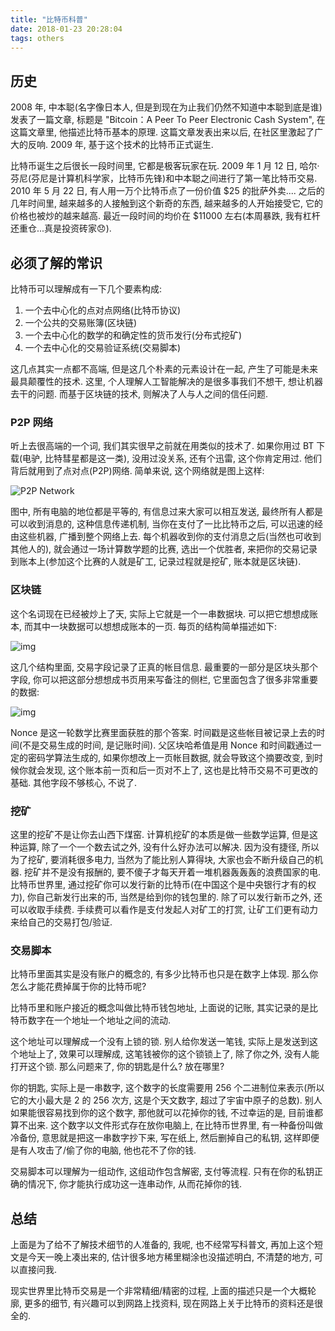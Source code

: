 ```yaml
---
title: "比特币科普"
date: 2018-01-23 20:28:04
tags: others
---
```


## 历史

2008 年, 中本聪(名字像日本人, 但是到现在为止我们仍然不知道中本聪到底是谁)发表了一篇文章, 标题是 "Bitcoin：A Peer To Peer Electronic Cash System", 在这篇文章里, 他描述比特币基本的原理. 这篇文章发表出来以后, 在社区里激起了广大的反响. 2009 年, 基于这个技术的比特币正式诞生.

比特币诞生之后很长一段时间里, 它都是极客玩家在玩. 2009 年 1 月 12 日, 哈尔·芬尼(芬尼是计算机科学家，比特币先锋)和中本聪之间进行了第一笔比特币交易. 2010 年 5 月 22 日, 有人用一万个比特币点了一份价值 $25 的批萨外卖.... 之后的几年时间里, 越来越多的人接触到这个新奇的东西, 越来越多的人开始接受它, 它的价格也被炒的越来越高. 最近一段时间的均价在 $11000 左右(本周暴跌, 我有杠杆还重仓...真是投资砖家:disappointed:).

<!--more-->

## 必须了解的常识

比特币可以理解成有一下几个要素构成:

1. 一个去中心化的点对点网络(比特币协议)
2. 一个公共的交易账簿(区块链)
3. 一个去中心化的数学的和确定性的货币发行(分布式挖矿)
4. 一个去中心化的交易验证系统(交易脚本)

这几点其实一点都不高端, 但是这几个朴素的元素设计在一起, 产生了可能是未来最具颠覆性的技术. 这里, 个人理解人工智能解决的是很多事我们不想干, 想让机器去干的问题. 而基于区块链的技术, 则解决了人与人之间的信任问题.

### P2P 网络

听上去很高端的一个词, 我们其实很早之前就在用类似的技术了. 如果你用过 BT 下载(电驴, 比特彗星都是这一类), 没用过没关系, 还有个迅雷, 这个你肯定用过. 他们背后就用到了点对点(P2P)网络. 简单来说, 这个网络就是图上这样:

![P2P Network](http://qiniu.iuwei.fun/blog/bitcoin-note/p2p-network.png)

图中, 所有电脑的地位都是平等的, 有信息过来大家可以相互发送, 最终所有人都是可以收到消息的, 这种信息传递机制, 当你在支付了一比比特币之后, 可以迅速的经由这些机器, 广播到整个网络上去. 每个机器收到你的支付消息之后(当然也可收到其他人的), 就会通过一场计算数学题的比赛, 选出一个优胜者, 来把你的交易记录到账本上(参加这个比赛的人就是矿工, 记录过程就是挖矿, 账本就是区块链).

### 区块链

这个名词现在已经被炒上了天, 实际上它就是一个一串数据块. 可以把它想想成账本, 而其中一块数据可以想想成账本的一页. 每页的结构简单描述如下:

![img](http://7xl1j2.com1.z0.glb.clouddn.com/block.png)

这几个结构里面, 交易字段记录了正真的帐目信息. 最重要的一部分是区块头那个字段, 你可以把这部分想想成书页用来写备注的侧栏, 它里面包含了很多非常重要的数据:

![img](http://7xl1j2.com1.z0.glb.clouddn.com/block_header.png)

Nonce 是这一轮数学比赛里面获胜的那个答案. 时间戳是这些帐目被记录上去的时间(不是交易生成的时间, 是记账时间). 父区块哈希值是用 Nonce 和时间戳通过一定的密码学算法生成的, 如果你想改上一页帐目数据, 就会导致这个摘要改变, 到时候你就会发现, 这个账本前一页和后一页对不上了, 这也是比特币交易不可更改的基础. 其他字段不够核心, 不说了.

### 挖矿

这里的挖矿不是让你去山西下煤窑. 计算机挖矿的本质是做一些数学运算, 但是这种运算, 除了一个一个数去试之外, 没有什么好办法可以解决. 因为没有捷径, 所以为了挖矿, 要消耗很多电力, 当然为了能比别人算得块, 大家也会不断升级自己的机器. 挖矿并不是没有报酬的, 要不傻子才每天开着一堆机器轰轰轰的浪费国家的电. 比特币世界里, 通过挖矿你可以发行新的比特币(在中国这个是中央银行才有的权力), 你自己新发行出来的币, 当然是给到你的钱包里的. 除了可以发行新币之外, 还可以收取手续费. 手续费可以看作是支付发起人对矿工的打赏, 让矿工们更有动力来给自己的交易打包/验证.

### 交易脚本

比特币里面其实是没有账户的概念的, 有多少比特币也只是在数字上体现. 那么你怎么才能花费掉属于你的比特币呢?

比特币里和账户接近的概念叫做比特币钱包地址, 上面说的记账, 其实记录的是比特币数字在一个地址一个地址之间的流动.

这个地址可以理解成一个没有上锁的锁. 别人给你发送一笔钱, 实际上是发送到这个地址上了, 效果可以理解成, 这笔钱被你的这个锁锁上了, 除了你之外, 没有人能打开这个锁. 那么问题来了, 你的钥匙是什么? 放在哪里?

你的钥匙, 实际上是一串数字, 这个数字的长度需要用 256 个二进制位来表示(所以它的大小最大是 2 的 256 次方, 这是个天文数字, 超过了宇宙中原子的总数). 别人如果能很容易找到你的这个数字, 那他就可以花掉你的钱, 不过幸运的是, 目前谁都算不出来. 这个数字以文件形式存在放你电脑上, 在比特币世界里, 有一种备份叫做冷备份, 意思就是把这一串数字抄下来, 写在纸上, 然后删掉自己的私钥, 这样即便是有人攻击了/偷了你的电脑, 他也花不了你的钱.

交易脚本可以理解为一组动作, 这组动作包含解密, 支付等流程. 只有在你的私钥正确的情况下, 你才能执行成功这一连串动作, 从而花掉你的钱.

## 总结

上面是为了给不了解技术细节的人准备的, 我呢, 也不经常写科普文, 再加上这个短文是今天一晚上凑出来的, 估计很多地方稀里糊涂也没描述明白, 不清楚的地方, 可以直接问我.

现实世界里比特币交易是一个非常精细/精密的过程, 上面的描述只是一个大概轮廓, 更多的细节, 有兴趣可以到网路上找资料, 现在网路上关于比特币的资料还是很全的.
